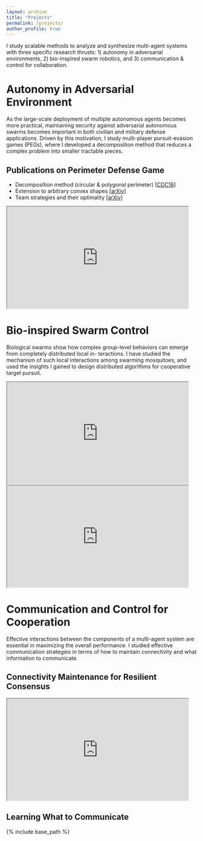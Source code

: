 ```yaml
---
layout: archive
title: "Projects"
permalink: /projects/
author_profile: true
---
```


I study scalable methods to analyze and synthesize multi-agent systems with three specific research thrusts: 1) autonomy in adversarial environments, 2) bio-inspired swarm robotics, and 3) communication & control for collaboration.


# Autonomy in Adversarial Environment

As the large-scale deployment of multiple autonomous agents becomes more practical, maintaining security against adversarial autonomous swarms becomes important in both civilian and military defense applications. Driven by this motivation, I study multi-player pursuit-evasion games (PEGs), where I developed a decomposition method that reduces a complex problem into smaller tractable pieces.

## Publications on Perimeter Defense Game
* Decomposition method (circular & polygonal perimeter) [[CDC18](https://doi.org/10.1109/CDC.2018.8618879)]
* Extension to arbitrary convex shapes [[arXiv](https://arxiv.org/abs/1909.03989)]
* Team strategies and their optimality [[arXiv](https://arxiv.org/abs/1912.04342)] 
<iframe src="https://www.youtube.com/embed/6zUPkzh_iPU" width="480" height="270" ></iframe>
<!-- <video src="/files/LGR_team_defense.mp4" width="480" height="270" controls preload></video> -->



# Bio-inspired Swarm Control

Biological swarms show how complex group-level behaviors can emerge from completely distributed local in-
teractions. I have studied the mechanism of such local interactions among swarming mosquitoes, and used
the insights I gained to design distributed algorithms for cooperative target pursuit. 

<iframe src="https://www.youtube.com/embed/Cnz75WZ88rI" width="480" height="270" ></iframe>

<iframe src="https://www.youtube.com/embed/Hova4bMiVZg" width="480" height="270" ></iframe>



# Communication and Control for Cooperation

Effective interactions between the components of a multi-agent system are essential in maximizing the overall performance. I studied effective communication strategies in terms of how to maintain connectivity and what information to communicate.

## Connectivity Maintenance for Resilient Consensus

<iframe src="https://www.youtube.com/embed/dj2afGyhBB4" width="480" height="270" ></iframe>

## Learning What to Communicate

<!-- <img src= "/images/foo-bar-identity-th.jpg" alt = "sample image"> -->

<!-- {% if author.googlescholar %}
  You can also find my articles on <u><a href="{{author.googlescholar}}">my Google Scholar profile</a>.</u>
{% endif %} -->

{% include base_path %}

<!-- {% for post in site.publications reversed %}
  {% include archive-single.html %}
{% endfor %} -->
